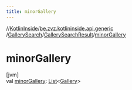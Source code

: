 ```yaml
---
title: minorGallery
---
```

//[KotlinInside](../../../../index.html)/[be.zvz.kotlininside.api.generic](../../index.html)
/[GallerySearch](../index.html)/[GallerySearchResult](index.html)/[minorGallery](minor-gallery.html)

# minorGallery

[jvm]\
val [minorGallery](minor-gallery.html): [List](https://kotlinlang.org/api/latest/jvm/stdlib/kotlin.collections/-list/index.html)<[Gallery](
../../../be.zvz.kotlininside.api.type/-gallery/index.html)>




